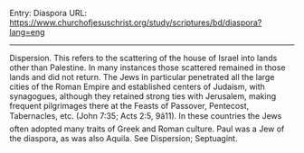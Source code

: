 Entry: Diaspora
URL: https://www.churchofjesuschrist.org/study/scriptures/bd/diaspora?lang=eng

---

Dispersion. This refers to the scattering of the house of Israel into lands other than Palestine. In many instances those scattered remained in those lands and did not return. The Jews in particular penetrated all the large cities of the Roman Empire and established centers of Judaism, with synagogues, although they retained strong ties with Jerusalem, making frequent pilgrimages there at the Feasts of Passover, Pentecost, Tabernacles, etc. (John 7:35; Acts 2:5, 9â11). In these countries the Jews often adopted many traits of Greek and Roman culture. Paul was a Jew of the diaspora, as was also Aquila. See Dispersion; Septuagint.
